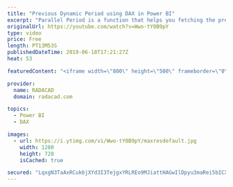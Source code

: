 ```yaml
---
title: "Previous Dynamic Period using DAX in Power BI"
excerpt: "Parallel Period is a function that helps you fetching the previous period of a Month, Quarter, or Year. However, if you have a dynamic range of date, and you want to find the previous period of that dynamic selection, then Parallel Period can’t give you the answer. As an example; if the user selected"
originalUrl: https://youtube.com/watch?v=Wwo-tY0B9pY
type: video
price: Free
length: PT13M53S
publishedDateTime: 2019-06-18T17:21:27Z
heat: 53

featuredContent: "<iframe width=\"800\" height=\"500\" frameborder=\"0\" src=\"https://www.youtube.com/embed/Wwo-tY0B9pY\" allow=\"accelerometer; autoplay; encrypted-media; gyroscope; picture-in-picture\" allowfullscreen></iframe>"

provider:
  name: RADACAD
  domain: radacad.com

topics:
  - Power BI
  - DAX

images:
  - url: https://i.ytimg.com/vi/Wwo-tY0B9pY/maxresdefault.jpg
    width: 1280
    height: 720
    isCached: true

secured: "LqxgN3TaAxRCuk6jXYd3I3TejgxYRLREo9MJiattHAGwIlDpyu3maRei5bICX9K6f0REO4g7kZHqBjGHwh+vMw6nhvAyGRVCwP1r3Zi0nYSvVx+y9xr/xDN56TPSGnqr69QE8Vupeq1YqxScyZHagXm7lYFI12k/SlWKhi6+nw+de96vD5OUyxzGkOJfwkTQf3JYvH0Kw28c9XJRjDqlXQ8BzbvEY0hPlVdHwyrC+mwQISdV1VwyuSyuKzltJw2epym0GwBlMZ93kMV5ECS6P+5+By+uEXnDi2mGEKBn2+jL5wj/50wVHbKtlalvrDZJqIkRiQX4oX+/iEoEhrwaa0jISA+Lt4CW36f6vstdcPDlmYmuqnLeQrr9IMsIgAG9yijGuMzPy3pHe+2rSGpAt1Nl8x9suj9QbMCc/KKqteI=;RGNyG0zfEKoN1d2IbjAsdw=="
---
```


